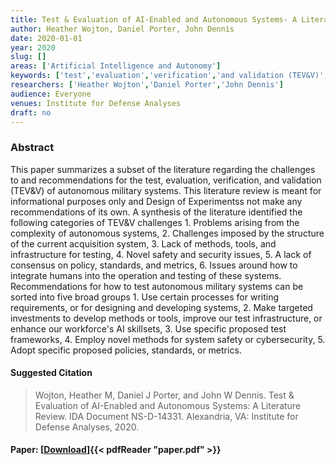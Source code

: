 ```yaml
---
title: Test & Evaluation of AI-Enabled and Autonomous Systems- A Literature Review
author: Heather Wojton, Daniel Porter, John Dennis
date: 2020-01-01
year: 2020
slug: []
areas: ['Artificial Intelligence and Autonomy']
keywords: ['test','evaluation','verification','and validation (TEV&V)','Artificial Intelligence (AI)','Joint Artificial Intelligence Center (JAIC)','Artificial Intelligence Enhanced Autonomous Capabilities','autonomy framework']
researchers: ['Heather Wojton','Daniel Porter','John Dennis']
audience: Everyone
venues: Institute for Defense Analyses
draft: no
---
```




### Abstract
This paper summarizes a subset of the literature regarding the challenges to and recommendations for the test, evaluation, verification, and validation (TEV&V) of autonomous military systems. This literature review is meant for informational purposes only and Design of Experimentss not make any recommendations of its own. A synthesis of the literature identified the following categories of TEV&V challenges  1. Problems arising from the complexity of autonomous systems, 2. Challenges imposed by the structure of the current acquisition system, 3. Lack of methods, tools, and infrastructure for testing, 4. Novel safety and security issues, 5. A lack of consensus on policy, standards, and metrics, 6. Issues around how to integrate humans into the operation and testing of these systems. Recommendations for how to test autonomous military systems can be sorted into five broad groups  1. Use certain processes for writing requirements, or for designing and developing systems, 2. Make targeted investments to develop methods or tools, improve our test infrastructure, or enhance our workforce's AI skillsets, 3. Use specific proposed test frameworks, 4. Employ novel methods for system safety or cybersecurity, 5. Adopt specific proposed policies, standards, or metrics.

#### Suggested Citation
> Wojton, Heather M, Daniel J Porter, and John W Dennis. Test & Evaluation of AI-Enabled and Autonomous Systems: A Literature Review. IDA Document NS-D-14331. Alexandria, VA: Institute for Defense Analyses, 2020.



#### Paper: [[Download](paper.pdf)]{{< pdfReader "paper.pdf" >}}


